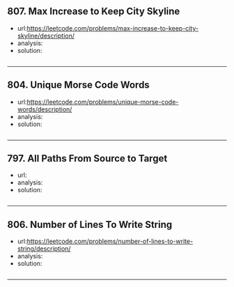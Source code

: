 ## 807. Max Increase to Keep City Skyline

 - url:https://leetcode.com/problems/max-increase-to-keep-city-skyline/description/
 - analysis:
 - solution:

```python

```
-----------------
## 804. Unique Morse Code Words

 - url:https://leetcode.com/problems/unique-morse-code-words/description/
 - analysis:
 - solution:

```python

```
-----------
## 797. All Paths From Source to Target

 - url:
 - analysis:
 - solution:


```python

```
----------
## 806. Number of Lines To Write String

 - url:https://leetcode.com/problems/number-of-lines-to-write-string/description/
 - analysis:
 - solution:

```python

```
------
##
